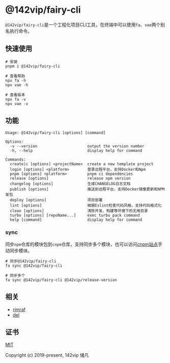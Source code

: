 # @142vip/fairy-cli

`@142vip/fairy-cli`是一个工程化项目CLI工具，在终端中可以使用`fa`、`vae`两个别名执行命令。

## 快速使用

```shell
# 安装
pnpm i @142vip/fairy-cli

# 查看帮助
npx fa -h
npx vae -h

# 查看版本
npx fa -v
npx vae -v
```

## 功能

```shell
Usage: @142vip/fairy-cli [options] [command]

Options:
  -v --version                      output the version number
  -h, --help                        display help for command

Commands:
  create|c [options] <projectName>  create a new template project
  login [options] <platform>        登录远程平台，支持Docker和Npm
  pnpm [options] <platform>         pnpm ci dependencies
  release [options]                 release npm version
  changelog [options]               生成CHANGELOG日志文档
  publish [options]                 推送到远程平台，支持Docker镜像更新和NPM发包
  deploy [options]                  项目部署
  lint [options]                    根据Eslint检查代码风格，支持代码格式化
  clean [options]                   清除开发、构建等环境下的无用目录
  turbo [options] [repoName...]     exec turbo pack command
  help [command]                    display help for command
```

### sync

同步`npm`仓库的模块包到`cnpm`仓库，支持同步多个模块，也可以访问[cnpm站点](https://npmmirror.com/)手动同步模块。

```shell
# 同步@142vip/fairy-cli
fa sync @142vip/fairy-cli

# 同步多个
fa sync @142vip/fairy-cli @142vip/release-version
```

## 相关

- [rimraf](https://www.npmjs.com/package/rimraf)
- [del](https://www.npmjs.com/package/del)

## 证书

[MIT](https://opensource.org/license/MIT)

Copyright (c) 2019-present, 142vip 储凡
